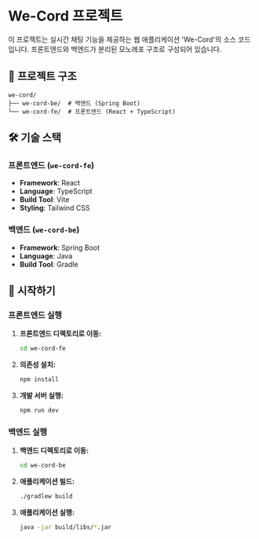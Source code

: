 # We-Cord 프로젝트

이 프로젝트는 실시간 채팅 기능을 제공하는 웹 애플리케이션 'We-Cord'의 소스 코드입니다. 프론트엔드와 백엔드가 분리된 모노레포 구조로 구성되어 있습니다.

## 🚀 프로젝트 구조

```
we-cord/
├── we-cord-be/  # 백엔드 (Spring Boot)
└── we-cord-fe/  # 프론트엔드 (React + TypeScript)
```

## 🛠️ 기술 스택

### 프론트엔드 (`we-cord-fe`)

- **Framework**: React
- **Language**: TypeScript
- **Build Tool**: Vite
- **Styling**: Tailwind CSS

### 백엔드 (`we-cord-be`)

- **Framework**: Spring Boot
- **Language**: Java
- **Build Tool**: Gradle

## 🏁 시작하기

### 프론트엔드 실행

1.  **프론트엔드 디렉토리로 이동:**

    ```bash
    cd we-cord-fe
    ```

2.  **의존성 설치:**

    ```bash
    npm install
    ```

3.  **개발 서버 실행:**
    ```bash
    npm run dev
    ```

### 백엔드 실행

1.  **백엔드 디렉토리로 이동:**

    ```bash
    cd we-cord-be
    ```

2.  **애플리케이션 빌드:**

    ```bash
    ./gradlew build
    ```

3.  **애플리케이션 실행:**
    ```bash
    java -jar build/libs/*.jar
    ```
